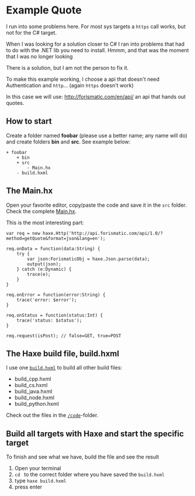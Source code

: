# Example Quote

I run into some problems here.
For most sys targets a `https` call works, but not for the C# target.

When I was looking for a solution closer to C# I ran into problems that had to do with the .NET lib you need to install.
Hmmm, and that was the moment that I was no longer looking

There is a solution, but I am not the person to fix it.

To make this example working, I choose a api that doesn't need Authentication and `http`... (again `https` doesn't work)

In this case we will use: <http://forismatic.com/en/api/> an api that hands out quotes.

## How to start

Create a folder named **foobar** (please use a better name; any name will do) and create folders **bin** and **src**.
See example below:

```
+ foobar
	+ bin
	+ src
		- Main.hx
	- build.hxml
```


## The Main.hx

Open your favorite editor, copy/paste the code and save it in the `src` folder.
Check the complete [Main.hx](https://github.com/MatthijsKamstra/haxeunity/tree/master/06quote_haxe/code/src/Main.hx).

This is the most interesting part:

```
var req = new haxe.Http('http://api.forismatic.com/api/1.0/?method=getQuote&format=json&lang=en');

req.onData = function(data:String) {
	try {
		var json:ForismaticObj = haxe.Json.parse(data);
		output(json);
	} catch (e:Dynamic) {
		trace(e);
	}
}

req.onError = function(error:String) {
	trace('error: $error');
}

req.onStatus = function(status:Int) {
	trace('status: $status');
}

req.request(isPost); // false=GET, true=POST

```




## The Haxe build file, build.hxml

I use one [`build.hxml`](/code/build.hxml) to build all other build files:

- build_cpp.hxml
- build_cs.hxml
- build_java.hxml
- build_node.hxml
- build_python.hxml

Check out the files in the [`/code`](/code)-folder.



## Build all targets with Haxe and start the specific target

To finish and see what we have, build the file and see the result

1. Open your terminal
2. `cd ` to the correct folder where you have saved the `build.hxml`
3. type `haxe build.hxml`
4. press enter




